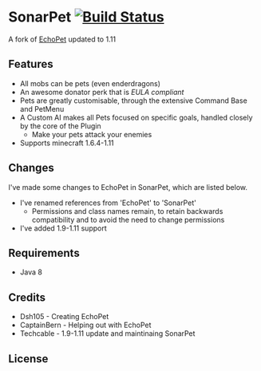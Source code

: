 SonarPet [![Build Status](https://travis-ci.org/TechzoneMC/SonarPet.svg?branch=master)](https://travis-ci.org/TechzoneMC/SonarPet)
========
A fork of [EchoPet](https://github.com/DSH105/EchoPet) updated to 1.11

## Features
- All mobs can be pets (even enderdragons)
- An awesome donator perk that is _EULA compliant_
- Pets are greatly customisable, through the extensive Command Base and PetMenu
- A Custom AI makes all Pets focused on specific goals, handled closely by the core of the Plugin
  - Make your pets attack your enemies
- Supports minecraft 1.6.4-1.11

## Changes
I've made some changes to EchoPet in SonarPet, which are listed below.
- I've renamed references from 'EchoPet' to 'SonarPet'
  - Permissions and class names remain, to retain backwards compatibility and to avoid the need to change permissions
- I've added 1.9-1.11 support

## Requirements
- Java 8

## Credits
- Dsh105 - Creating EchoPet
- CaptainBern - Helping out with EchoPet
- Techcable - 1.9-1.11 update and maintinaing SonarPet

## License
